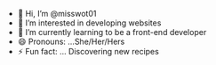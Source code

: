 - 👋 Hi, I’m @misswot01
- 👀 I’m interested in developing websites
- 🌱 I’m currently learning to be a front-end developer
- 😄 Pronouns: ...She/Her/Hers
- ⚡ Fun fact: ... Discovering new recipes

<!---
misswot01/misswot01 is a ✨ special ✨ repository because its `README.md` (this file) appears on your GitHub profile.
You can click the Preview link to take a look at your changes.
--->
